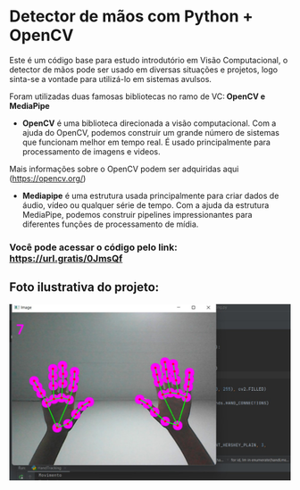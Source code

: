<h1>Detector de mãos com Python + OpenCV</h1>

<p>Este é um código base para estudo introdutório em Visão Computacional, o detector de mãos pode ser usado em diversas situações e projetos, logo sinta-se a vontade para utilizá-lo em sistemas avulsos.
	
<p>Foram utilizadas duas famosas bibliotecas no ramo de VC:<b> OpenCV e MediaPipe</b>
	
* <b>OpenCV</b> é uma biblioteca direcionada a visão computacional. Com a ajuda do OpenCV, podemos construir um grande número de sistemas que funcionam melhor em tempo real. É usado principalmente para processamento de imagens e videos.

Mais informações sobre o OpenCV podem ser adquiridas aqui (https://opencv.org/)</p>

* <p><b>Mediapipe</b> é uma estrutura usada principalmente para criar dados de áudio, vídeo ou qualquer série de tempo. Com a ajuda da estrutura MediaPipe, podemos construir pipelines impressionantes para diferentes funções de processamento de mídia.</p>

<b><h3>Você pode acessar o código pelo link: https://url.gratis/0JmsQf</h3></b>

<b><h2>Foto ilustrativa do projeto:</h2></b>

<img src="img1.jpg">
<p></p>

